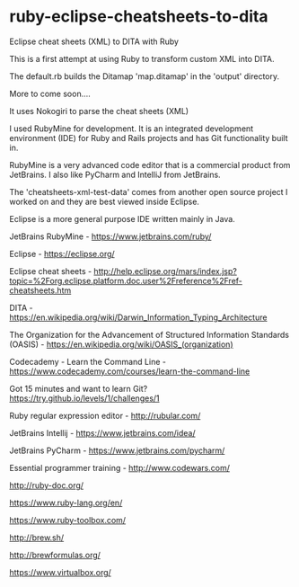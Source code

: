 # ruby-eclipse-cheatsheets-to-dita
Eclipse cheat sheets (XML) to DITA with Ruby

This is a first attempt at using Ruby to transform custom XML into DITA.

The default.rb builds the Ditamap 'map.ditamap' in the 'output' directory.

More to come soon....

It uses Nokogiri to parse the cheat sheets (XML)

I used RubyMine for development.  It is an integrated development environment (IDE) for Ruby and Rails projects and has Git functionality built in.

RubyMine is a very advanced code editor that is a commercial product from JetBrains.  I also like PyCharm and IntelliJ from JetBrains.

The 'cheatsheets-xml-test-data' comes from another open source project I worked on and they are best viewed inside Eclipse.

Eclipse is a more general purpose IDE written mainly in Java.



JetBrains RubyMine - https://www.jetbrains.com/ruby/

Eclipse - https://eclipse.org/

Eclipse cheat sheets - http://help.eclipse.org/mars/index.jsp?topic=%2Forg.eclipse.platform.doc.user%2Freference%2Fref-cheatsheets.htm

DITA - https://en.wikipedia.org/wiki/Darwin_Information_Typing_Architecture

The Organization for the Advancement of Structured Information Standards (OASIS) - https://en.wikipedia.org/wiki/OASIS_(organization)

Codecademy - Learn the Command Line - https://www.codecademy.com/courses/learn-the-command-line

Got 15 minutes and want to learn Git? https://try.github.io/levels/1/challenges/1

Ruby regular expression editor - http://rubular.com/

JetBrains Intellij - https://www.jetbrains.com/idea/

JetBrains PyCharm - https://www.jetbrains.com/pycharm/

Essential programmer training - http://www.codewars.com/

http://ruby-doc.org/

https://www.ruby-lang.org/en/

https://www.ruby-toolbox.com/

http://brew.sh/

http://brewformulas.org/

https://www.virtualbox.org/



